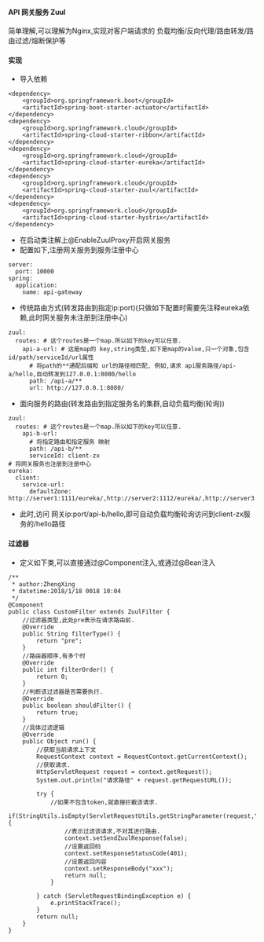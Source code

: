 #### API 网关服务 Zuul
简单理解,可以理解为Nginx,实现对客户端请求的 负载均衡/反向代理/路由转发/路由过滤/熔断保护等

#### 实现
* 导入依赖
>
    <dependency>
    	<groupId>org.springframework.boot</groupId>
    	<artifactId>spring-boot-starter-actuator</artifactId>
    </dependency>
    <dependency>
    	<groupId>org.springframework.cloud</groupId>
    	<artifactId>spring-cloud-starter-ribbon</artifactId>
    </dependency>
    <dependency>
    	<groupId>org.springframework.cloud</groupId>
    	<artifactId>spring-cloud-starter-eureka</artifactId>
    </dependency>
    <dependency>
    	<groupId>org.springframework.cloud</groupId>
    	<artifactId>spring-cloud-starter-zuul</artifactId>
    </dependency>
    <dependency>
    	<groupId>org.springframework.cloud</groupId>
    	<artifactId>spring-cloud-starter-hystrix</artifactId>
    </dependency>  
>   
* 在启动类注解上@EnableZuulProxy开启网关服务
* 配置如下,注册网关服务到服务注册中心
>
    server:
      port: 10000
    spring:
      application:
        name: api-gateway
>
* 传统路由方式(转发路由到指定ip:port)(只做如下配置时需要先注释eureka依赖,此时网关服务未注册到注册中心)
>
    zuul:
      routes: # 这个routes是一个map.所以如下的key可以任意.
        api-a-url: # 这是map的 key,string类型,如下是map的value,只一个对象,包含 id/path/serviceId/url属性
          # 将path的**通配后缀和 url的路径相匹配, 例如,请求 api服务路径/api-a/hello,自动转发到127.0.0.1:8080/hello
          path: /api-a/**  
          url: http://127.0.0.1:8080/
>
* 面向服务的路由(转发路由到指定服务名的集群,自动负载均衡(轮询))
>
    zuul:
      routes: # 这个routes是一个map.所以如下的key可以任意.
        api-b-url:
          # 将指定路由和指定服务 映射
          path: /api-b/**
          serviceId: client-zx
    # 将网关服务也注册到注册中心
    eureka:
      client:
        service-url: 
          defaultZone: http://server1:1111/eureka/,http://server2:1112/eureka/,http://server3:1113/eureka/
>
* 此时,访问 网关ip:port/api-b/hello,即可自动负载均衡轮询访问到client-zx服务的/hello路径

#### 过滤器
* 定义如下类,可以直接通过@Component注入,或通过@Bean注入
>
    /**
     * author:ZhengXing
     * datetime:2018/1/18 0018 10:04
     */
    @Component
    public class CustomFilter extends ZuulFilter {
    	//过滤器类型,此处pre表示在请求路由前.
    	@Override
    	public String filterType() {
    		return "pre";
    	}
    	//路由器顺序,有多个时
    	@Override
    	public int filterOrder() {
    		return 0;
    	}
    	//判断该过滤器是否需要执行.
    	@Override
    	public boolean shouldFilter() {
    		return true;
    	}
    	//具体过滤逻辑
    	@Override
    	public Object run() {
    		//获取当前请求上下文
    		RequestContext context = RequestContext.getCurrentContext();
    		//获取请求.
    		HttpServletRequest request = context.getRequest();
    		System.out.println("请求路径" + request.getRequestURL());
    
    		try {
    			//如果不包含token,就直接拦截该请求.
    			if(StringUtils.isEmpty(ServletRequestUtils.getStringParameter(request,"token"))){
    				//表示过滤该请求,不对其进行路由.
    				context.setSendZuulResponse(false);
    				//设置返回码
    				context.setResponseStatusCode(401);
    				//设置返回内容
    				context.setResponseBody("xxx");
    				return null;
    			}
    
    		} catch (ServletRequestBindingException e) {
    			e.printStackTrace();
    		}
    		return null;
    	}
    }
>